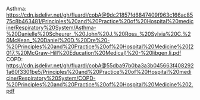 Asthma: https://cdn.jsdelivr.net/gh/fluardi/cobA@9dc21857fd6847409f963c166ac8575c8b463481/Principles%20and%20Practice%20of%20Hospital%20medicine/Respiratory%20System/Asthma-%20Danielle%20Scheurer_%20John%20J.%20Ross_%20Sylvia%20C.%20McKean_%20Daniel%20D.%20Dre%20-%20Principles%20and%20Practice%20of%20Hospital%20Medicine%20(2017,%20McGraw-Hill%20Education%20Medical)%20-%20libgen.li.pdf
COPD:
https://cdn.jsdelivr.net/gh/fluardi/cobA@55dba97b0ba3a3b045663f4082921a60f3301be5/Principles%20and%20Practice%20of%20Hospital%20medicine/Respiratory%20System/COPD-%20Principles%20and%20Practice%20of%20Hospital%20Medicine%202.pdf
